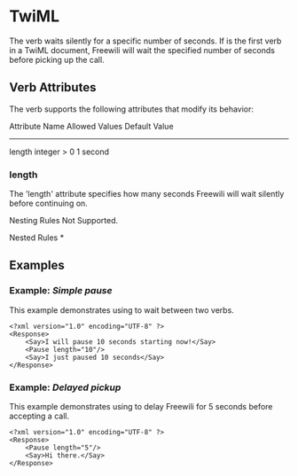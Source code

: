 TwiML <Pause>
=====================

The <Pause> verb waits silently for a specific number of seconds. If <Pause> is the first verb in a TwiML document, Freewili will wait the specified number of seconds before picking up the call.

Verb Attributes
---------------

The <Pause> verb supports the following attributes that modify its behavior:

Attribute Name      Allowed Values      Default Value
--------------      --------------      -------------
length              integer > 0         1 second

### length ###
The 'length' attribute specifies how many seconds Freewili will wait silently before continuing on.

Nesting Rules
Not Supported.

Nested Rules
    * <Gather>

Examples
--------

### Example: _Simple pause_ ###
This example demonstrates using <Pause> to wait between two <Say> verbs.

~~~{ .xml }
<?xml version="1.0" encoding="UTF-8" ?>
<Response>
    <Say>I will pause 10 seconds starting now!</Say>
    <Pause length="10"/>
    <Say>I just paused 10 seconds</Say>
</Response>
~~~

### Example: _Delayed pickup_ ###
This example demonstrates using <Pause> to delay Freewili for 5 seconds before accepting a call.

~~~{ .xml }
<?xml version="1.0" encoding="UTF-8" ?>
<Response>
    <Pause length="5"/>
    <Say>Hi there.</Say>
</Response>
~~~